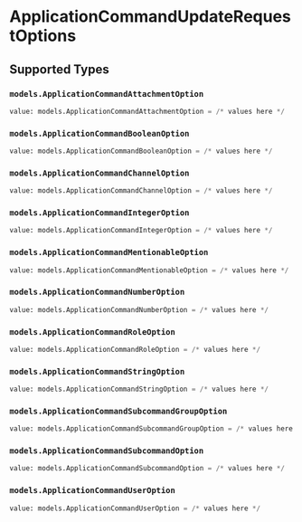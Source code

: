 # ApplicationCommandUpdateRequestOptions


## Supported Types

### `models.ApplicationCommandAttachmentOption`

```python
value: models.ApplicationCommandAttachmentOption = /* values here */
```

### `models.ApplicationCommandBooleanOption`

```python
value: models.ApplicationCommandBooleanOption = /* values here */
```

### `models.ApplicationCommandChannelOption`

```python
value: models.ApplicationCommandChannelOption = /* values here */
```

### `models.ApplicationCommandIntegerOption`

```python
value: models.ApplicationCommandIntegerOption = /* values here */
```

### `models.ApplicationCommandMentionableOption`

```python
value: models.ApplicationCommandMentionableOption = /* values here */
```

### `models.ApplicationCommandNumberOption`

```python
value: models.ApplicationCommandNumberOption = /* values here */
```

### `models.ApplicationCommandRoleOption`

```python
value: models.ApplicationCommandRoleOption = /* values here */
```

### `models.ApplicationCommandStringOption`

```python
value: models.ApplicationCommandStringOption = /* values here */
```

### `models.ApplicationCommandSubcommandGroupOption`

```python
value: models.ApplicationCommandSubcommandGroupOption = /* values here */
```

### `models.ApplicationCommandSubcommandOption`

```python
value: models.ApplicationCommandSubcommandOption = /* values here */
```

### `models.ApplicationCommandUserOption`

```python
value: models.ApplicationCommandUserOption = /* values here */
```

